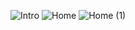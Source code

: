 
![Intro](https://github.com/user-attachments/assets/1e1a73ea-8f8c-4f87-aded-b66053d61c95)
![Home](https://github.com/user-attachments/assets/71458ee1-e6d5-4412-b1ca-3ad83ed930be)
![Home (1)](https://github.com/user-attachments/assets/e472fcd3-1fb8-448a-95cb-f9940c434d64)
